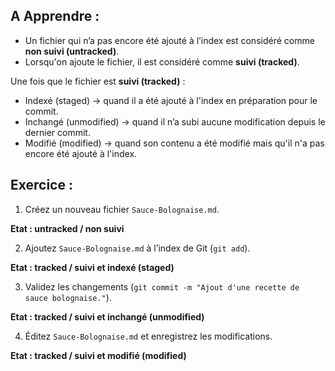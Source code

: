 ## A Apprendre :

- Un fichier qui n’a pas encore été ajouté à l’index est considéré comme **non suivi (untracked)**.
- Lorsqu'on ajoute le fichier, il est considéré comme **suivi (tracked)**.

Une fois que le fichier est **suivi (tracked)** :
  - Indexé (staged) → quand il a été ajouté à l'index en préparation pour le commit.
  - Inchangé (unmodified) → quand il n’a subi aucune modification depuis le dernier commit.
  - Modifié (modified) → quand son contenu a été modifié mais qu'il n'a pas encore été ajouté à l'index.

## Exercice :

1) Créez un nouveau fichier `Sauce-Bolognaise.md`.

  **Etat : untracked / non suivi**

2) Ajoutez `Sauce-Bolognaise.md` à l’index de Git (`git add`).

  **Etat : tracked / suivi et indexé (staged)**

3) Validez les changements (`git commit -m "Ajout d'une recette de sauce bolognaise."`).

  **Etat : tracked / suivi et inchangé (unmodified)**

4) Éditez `Sauce-Bolognaise.md` et enregistrez les modifications.

  **Etat : tracked / suivi et modifié (modified)**
